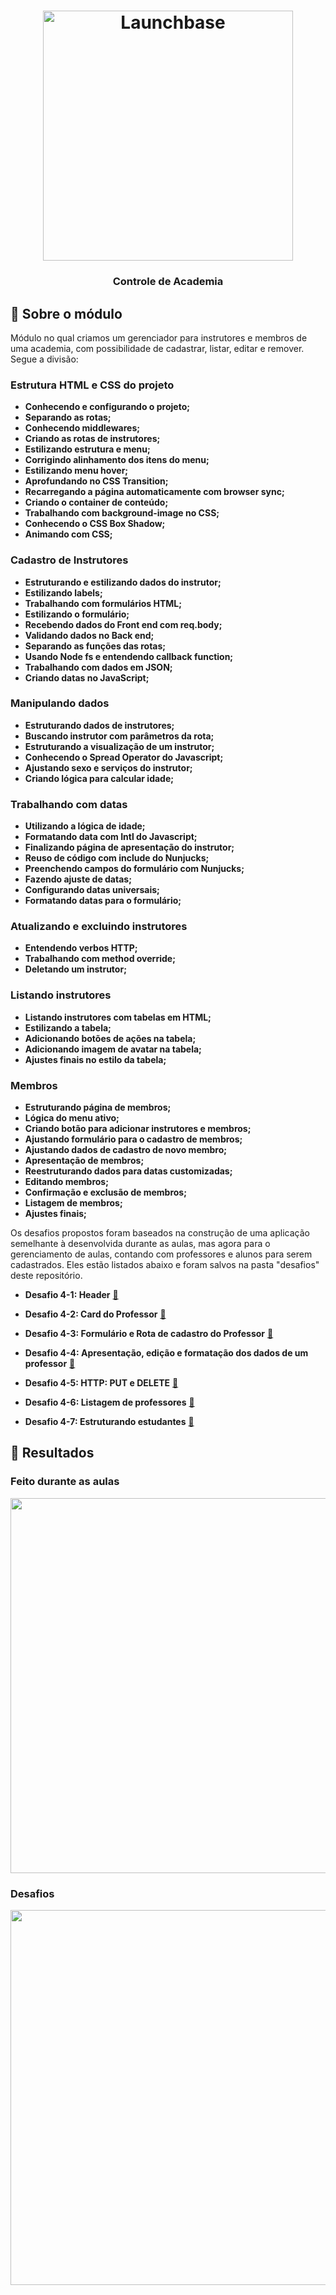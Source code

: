 <h1 align="center">
    <img alt="Launchbase" src="https://storage.googleapis.com/golden-wind/bootcamp-launchbase/logo.png" width="400px" />
</h1>

<h3 align="center">
  Controle de Academia
</h3>

## :rocket: Sobre o módulo 

Módulo no qual criamos um gerenciador para instrutores e membros de uma academia, com possibilidade de cadastrar, listar, editar e remover. Segue a divisão:

### Estrutura HTML e CSS do projeto

- **Conhecendo e configurando o projeto;**
- **Separando as rotas;**
- **Conhecendo middlewares;**
- **Criando as rotas de instrutores;**
- **Estilizando estrutura e menu;**
- **Corrigindo alinhamento dos itens do menu;**
- **Estilizando menu hover;**
- **Aprofundando no CSS Transition;**
- **Recarregando a página automaticamente com browser sync;**
- **Criando o container de conteúdo;**
- **Trabalhando com background-image no CSS;**
- **Conhecendo o CSS Box Shadow;**
- **Animando com CSS;**

### Cadastro de Instrutores

- **Estruturando e estilizando dados do instrutor;**
- **Estilizando labels;**
- **Trabalhando com formulários HTML;**
- **Estilizando o formulário;**
- **Recebendo dados do Front end com req.body;**
- **Validando dados no Back end;**
- **Separando as funções das rotas;**
- **Usando Node fs e entendendo callback function;**
- **Trabalhando com dados em JSON;**
- **Criando datas no JavaScript;**

### Manipulando dados

- **Estruturando dados de instrutores;**
- **Buscando instrutor com parâmetros da rota;**
- **Estruturando a visualização de um instrutor;**
- **Conhecendo o Spread Operator do Javascript;**
- **Ajustando sexo e serviços do instrutor;**
- **Criando lógica para calcular idade;**

### Trabalhando com datas

- **Utilizando a lógica de idade;**
- **Formatando data com Intl do Javascript;**
- **Finalizando página de apresentação do instrutor;**
- **Reuso de código com include do Nunjucks;**
- **Preenchendo campos do formulário com Nunjucks;**
- **Fazendo ajuste de datas;**
- **Configurando datas universais;**
- **Formatando datas para o formulário;**

### Atualizando e excluindo instrutores

- **Entendendo verbos HTTP;**
- **Trabalhando com method override;**
- **Deletando um instrutor;**

### Listando instrutores

- **Listando instrutores com tabelas em HTML;**
- **Estilizando a tabela;**
- **Adicionando botões de ações na tabela;**
- **Adicionando imagem de avatar na tabela;**
- **Ajustes finais no estilo da tabela;**

### Membros

- **Estruturando página de membros;**
- **Lógica do menu ativo;**
- **Criando botão para adicionar instrutores e membros;**
- **Ajustando formulário para o cadastro de membros;**
- **Ajustando dados de cadastro de novo membro;**
- **Apresentação de membros;**
- **Reestruturando dados para datas customizadas;**
- **Editando membros;**
- **Confirmação e exclusão de membros;**
- **Listagem de membros;**
- **Ajustes finais;**

Os desafios propostos foram baseados na construção de uma aplicação semelhante à desenvolvida durante as aulas, mas agora para o gerenciamento de aulas, contando com professores e alunos para serem cadastrados. 
Eles estão listados abaixo e foram salvos na pasta "desafios" deste repositório.

- **Desafio 4-1: Header** [:link:](https://github.com/Rocketseat/bootcamp-launchbase-desafios-04/blob/master/desafios/04-1-header.md)

- **Desafio 4-2: Card do Professor** [:link:](https://github.com/Rocketseat/bootcamp-launchbase-desafios-04/blob/master/desafios/04-2-card-teacher.md)

- **Desafio 4-3: Formulário e Rota de cadastro do Professor** [:link:](https://github.com/Rocketseat/bootcamp-launchbase-desafios-04/blob/master/desafios/04-3-form-and-routes-teacher.md)

- **Desafio 4-4: Apresentação, edição e formatação dos dados de um professor** [:link:](https://github.com/Rocketseat/bootcamp-launchbase-desafios-04/blob/master/desafios/04-4-show-edit-format-teacher.md)

- **Desafio 4-5: HTTP: PUT e DELETE** [:link:](https://github.com/Rocketseat/bootcamp-launchbase-desafios-04/blob/master/desafios/04-5-put-delete-teacher.md)

- **Desafio 4-6: Listagem de professores** [:link:](https://github.com/Rocketseat/bootcamp-launchbase-desafios-04/blob/master/desafios/04-6-list-teachers.md)

- **Desafio 4-7: Estruturando estudantes** [:link:](https://github.com/Rocketseat/bootcamp-launchbase-desafios-04/blob/master/desafios/04-7-students.md)

## :rocket: Resultados

### Feito durante as aulas

<img alt="" src="https://media.giphy.com/media/U4py0MylZsbYqf1yec/giphy.gif"  width="600px"/>

### Desafios

<img alt="" src="https://media.giphy.com/media/hXIqwWjHMJBTJaqgPx/giphy.gif"  width="600px"/>
